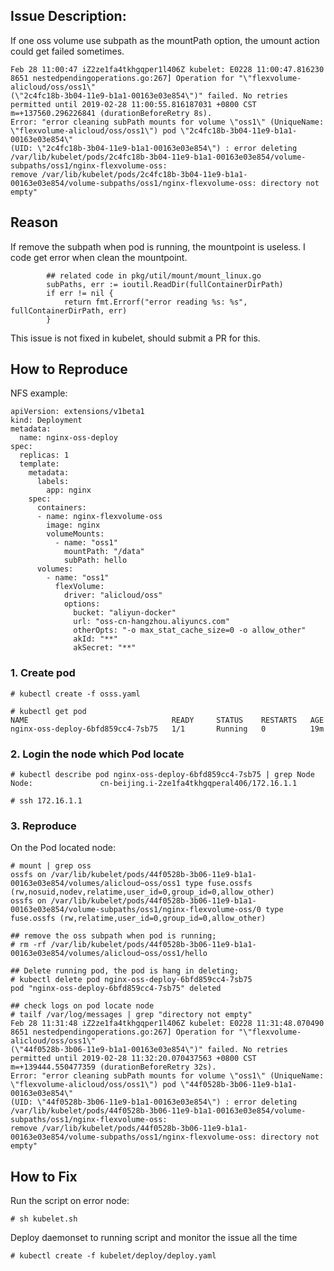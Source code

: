 
## Issue Description:

If one oss volume use subpath as the mountPath option, the umount action could get failed sometimes.

```
Feb 28 11:00:47 iZ2ze1fa4tkhgqper1l406Z kubelet: E0228 11:00:47.816230    8651 nestedpendingoperations.go:267] Operation for "\"flexvolume-alicloud/oss/oss1\"
(\"2c4fc18b-3b04-11e9-b1a1-00163e03e854\")" failed. No retries permitted until 2019-02-28 11:00:55.816187031 +0800 CST m=+137560.296226841 (durationBeforeRetry 8s).
Error: "error cleaning subPath mounts for volume \"oss1\" (UniqueName: \"flexvolume-alicloud/oss/oss1\") pod \"2c4fc18b-3b04-11e9-b1a1-00163e03e854\"
(UID: \"2c4fc18b-3b04-11e9-b1a1-00163e03e854\") : error deleting /var/lib/kubelet/pods/2c4fc18b-3b04-11e9-b1a1-00163e03e854/volume-subpaths/oss1/nginx-flexvolume-oss:
remove /var/lib/kubelet/pods/2c4fc18b-3b04-11e9-b1a1-00163e03e854/volume-subpaths/oss1/nginx-flexvolume-oss: directory not empty"
```

## Reason

If remove the subpath when pod is running, the mountpoint is useless. I code get error when clean the mountpoint.

```
		## related code in pkg/util/mount/mount_linux.go
		subPaths, err := ioutil.ReadDir(fullContainerDirPath)
		if err != nil {
			return fmt.Errorf("error reading %s: %s", fullContainerDirPath, err)
		}
```

This issue is not fixed in kubelet, should submit a PR for this.


## How to Reproduce

NFS example:

```
apiVersion: extensions/v1beta1
kind: Deployment
metadata:
  name: nginx-oss-deploy
spec:
  replicas: 1
  template:
    metadata:
      labels:
        app: nginx
    spec:
      containers:
      - name: nginx-flexvolume-oss
        image: nginx
        volumeMounts:
          - name: "oss1"
            mountPath: "/data"
            subPath: hello
      volumes:
        - name: "oss1"
          flexVolume:
            driver: "alicloud/oss"
            options:
              bucket: "aliyun-docker"
              url: "oss-cn-hangzhou.aliyuncs.com"
              otherOpts: "-o max_stat_cache_size=0 -o allow_other"
              akId: "**"
              akSecret: "**"
```

### 1. Create pod

	# kubectl create -f osss.yaml

	# kubectl get pod
    NAME                                READY     STATUS    RESTARTS   AGE
    nginx-oss-deploy-6bfd859cc4-7sb75   1/1       Running   0          19m

### 2. Login the node which Pod locate

	# kubectl describe pod nginx-oss-deploy-6bfd859cc4-7sb75 | grep Node
	Node:               cn-beijing.i-2ze1fa4tkhgqperal406/172.16.1.1

	# ssh 172.16.1.1


### 3. Reproduce

On the Pod located node:

	# mount | grep oss
    ossfs on /var/lib/kubelet/pods/44f0528b-3b06-11e9-b1a1-00163e03e854/volumes/alicloud~oss/oss1 type fuse.ossfs (rw,nosuid,nodev,relatime,user_id=0,group_id=0,allow_other)
    ossfs on /var/lib/kubelet/pods/44f0528b-3b06-11e9-b1a1-00163e03e854/volume-subpaths/oss1/nginx-flexvolume-oss/0 type fuse.ossfs (rw,relatime,user_id=0,group_id=0,allow_other)

	## remove the oss subpath when pod is running;
	# rm -rf /var/lib/kubelet/pods/44f0528b-3b06-11e9-b1a1-00163e03e854/volumes/alicloud~oss/oss1/hello

	## Delete running pod, the pod is hang in deleting;
	# kubectl delete pod nginx-oss-deploy-6bfd859cc4-7sb75
	pod "nginx-oss-deploy-6bfd859cc4-7sb75" deleted

	## check logs on pod locate node
	# tailf /var/log/messages | grep "directory not empty"
	Feb 28 11:31:48 iZ2ze1fa4tkhgqper1l406Z kubelet: E0228 11:31:48.070490    8651 nestedpendingoperations.go:267] Operation for "\"flexvolume-alicloud/oss/oss1\"
	(\"44f0528b-3b06-11e9-b1a1-00163e03e854\")" failed. No retries permitted until 2019-02-28 11:32:20.070437563 +0800 CST m=+139444.550477359 (durationBeforeRetry 32s).
	Error: "error cleaning subPath mounts for volume \"oss1\" (UniqueName: \"flexvolume-alicloud/oss/oss1\") pod \"44f0528b-3b06-11e9-b1a1-00163e03e854\"
	(UID: \"44f0528b-3b06-11e9-b1a1-00163e03e854\") : error deleting /var/lib/kubelet/pods/44f0528b-3b06-11e9-b1a1-00163e03e854/volume-subpaths/oss1/nginx-flexvolume-oss:
	remove /var/lib/kubelet/pods/44f0528b-3b06-11e9-b1a1-00163e03e854/volume-subpaths/oss1/nginx-flexvolume-oss: directory not empty"


## How to Fix

Run the script on error node:

	# sh kubelet.sh

Deploy daemonset to running script and monitor the issue all the time

    # kubectl create -f kubelet/deploy/deploy.yaml
